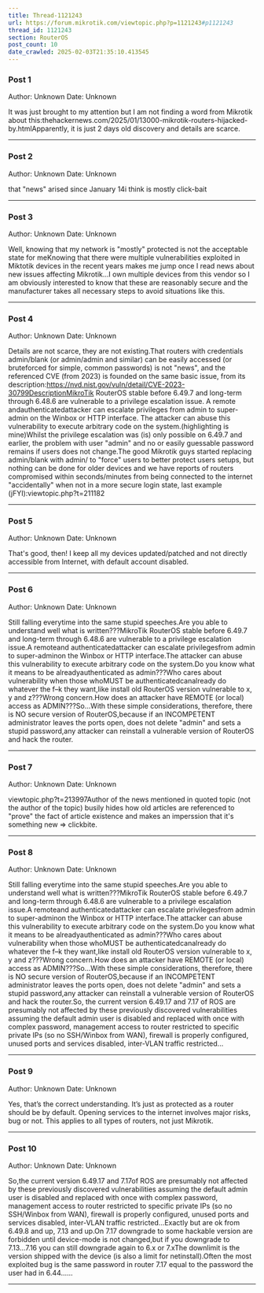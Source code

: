 ```yaml
---
title: Thread-1121243
url: https://forum.mikrotik.com/viewtopic.php?p=1121243#p1121243
thread_id: 1121243
section: RouterOS
post_count: 10
date_crawled: 2025-02-03T21:35:10.413545
---
```


### Post 1
Author: Unknown
Date: Unknown

It was just brought to my attention but I am not finding a word from Mikrotik about this:thehackernews.com/2025/01/13000-mikrotik-routers-hijacked-by.htmlApparently, it is just 2 days old discovery and details are scarce.

---
### Post 2
Author: Unknown
Date: Unknown

that "news" arised since January 14i think is mostly click-bait

---
### Post 3
Author: Unknown
Date: Unknown

Well, knowing that my network is "mostly" protected is not the acceptable state for meKnowing that there were multiple vulnerabilities exploited in Miktotik devices in the recent years makes me jump once I read news about new issues affecting Mikrotik...I own multiple devices from this vendor so I am obviously interested to know that these are reasonably secure and the manufacturer takes all necessary steps to avoid situations like this.

---
### Post 4
Author: Unknown
Date: Unknown

Details are not scarce, they are not existing.That routers with credentials admin/blank (or admin/admin and  similar) can be easily accessed (or bruteforced for simple, common passwords) is not "news", and the referenced CVE (from 2023) is founded on the same basic issue, from its description:https://nvd.nist.gov/vuln/detail/CVE-2023-30799DescriptionMikroTik RouterOS stable before 6.49.7 and long-term through 6.48.6 are vulnerable to a privilege escalation issue. A remote andauthenticatedattacker can escalate privileges from admin to super-admin on the Winbox or HTTP interface. The attacker can abuse this vulnerability to execute arbitrary code on the system.(highlighting is mine)Whilst the privilege escalation was (is) only possible on 6.49.7 and earlier, the problem with user "admin" and no or easily guessable password remains if users does not change.The good Mikrotik guys started replacing admin/blank with admin/<complex unique password> to "force" users to better protect users setups, but nothing can be done for older devices and we have reports of routers compromised within seconds/minutes from being connected to the internet "accidentally" when not in a more secure login state, last example (jFYI):viewtopic.php?t=211182

---
### Post 5
Author: Unknown
Date: Unknown

That's good, then! I keep all my devices updated/patched and not directly accessible from Internet, with default account disabled.

---
### Post 6
Author: Unknown
Date: Unknown

Still falling everytime into the same stupid speeches.Are you able to understand well what is written???MikroTik RouterOS stable before 6.49.7 and long-term through 6.48.6 are vulnerable to a privilege escalation issue.A remoteand authenticatedattacker can escalate privilegesfrom admin to super-adminon the Winbox or HTTP interface.The attacker can abuse this vulnerability to execute arbitrary code on the system.Do you know what it means to be alreadyauthenticated as admin???Who cares about vulnerability when those whoMUST be authenticatedcanalready do whatever the f–k they want,like install old RouterOS version vulnerable to x, y and z???Wrong concern.How does an attacker have REMOTE (or local) access as ADMIN???So...With these simple considerations, therefore, there is NO secure version of RouterOS,because if an INCOMPETENT administrator leaves the ports open, does not delete "admin" and sets a stupid password,any attacker can reinstall a vulnerable version of RouterOS and hack the router.

---
### Post 7
Author: Unknown
Date: Unknown

viewtopic.php?t=213997Author of the news mentioned in quoted topic (not the author of the topic) busily hides how old articles are referenced to "prove" the fact of article existence and makes an imperssion that it's something new => clickbite.

---
### Post 8
Author: Unknown
Date: Unknown

Still falling everytime into the same stupid speeches.Are you able to understand well what is written???MikroTik RouterOS stable before 6.49.7 and long-term through 6.48.6 are vulnerable to a privilege escalation issue.A remoteand authenticatedattacker can escalate privilegesfrom admin to super-adminon the Winbox or HTTP interface.The attacker can abuse this vulnerability to execute arbitrary code on the system.Do you know what it means to be alreadyauthenticated as admin???Who cares about vulnerability when those whoMUST be authenticatedcanalready do whatever the f–k they want,like install old RouterOS version vulnerable to x, y and z???Wrong concern.How does an attacker have REMOTE (or local) access as ADMIN???So...With these simple considerations, therefore, there is NO secure version of RouterOS,because if an INCOMPETENT administrator leaves the ports open, does not delete "admin" and sets a stupid password,any attacker can reinstall a vulnerable version of RouterOS and hack the router.So, the current version 6.49.17 and 7.17 of ROS are presumably not affected by these previously discovered vulnerabilities assuming the default admin user is disabled and replaced with once with complex password, management access to router restricted to specific private IPs (so no SSH/Winbox from WAN), firewall is properly configured, unused ports and services disabled, inter-VLAN traffic restricted...

---
### Post 9
Author: Unknown
Date: Unknown

Yes, that’s the correct understanding. It’s just as protected as a router should be by default. Opening services to the internet involves major risks, bug or not. This applies to all types of routers, not just Mikrotik.

---
### Post 10
Author: Unknown
Date: Unknown

So,the current version 6.49.17 and 7.17of ROS are presumably not affected by these previously discovered vulnerabilities assuming the default admin user is disabled and replaced with once with complex password, management access to router restricted to specific private IPs (so no SSH/Winbox from WAN), firewall is properly configured, unused ports and services disabled, inter-VLAN traffic restricted...Exactly but are ok from 6.49.8 and up, 7.13 and up.On 7.17 downgrade to some hackable version are forbidden until device-mode is not changed,but if you downgrade to 7.13...7.16 you can still downgrade again to 6.x or 7.xThe downlimit is the version shipped with the device (is also a limit for netinstall).Often the most exploited bug is the same password in router 7.17 equal to the password the user had in 6.44......

---
